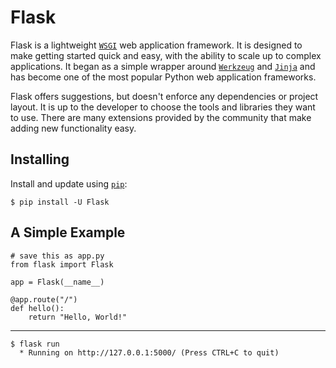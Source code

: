 Flask
=====

Flask is a lightweight [`WSGI`](https://wsgi.readthedocs.io/) web application framework. It is designed
to make getting started quick and easy, with the ability to scale up to
complex applications. It began as a simple wrapper around [`Werkzeug`](https://werkzeug.palletsprojects.com/)
and [`Jinja`](https://jinja.palletsprojects.com/) and has become one of the most popular Python web
application frameworks.

Flask offers suggestions, but doesn't enforce any dependencies or
project layout. It is up to the developer to choose the tools and
libraries they want to use. There are many extensions provided by the
community that make adding new functionality easy.


Installing
----------

Install and update using [`pip`](https://pip.pypa.io/en/stable/getting-started/):

    $ pip install -U Flask


A Simple Example
----------------

    # save this as app.py
    from flask import Flask

    app = Flask(__name__)

    @app.route("/")
    def hello():
        return "Hello, World!"
---
    $ flask run
      * Running on http://127.0.0.1:5000/ (Press CTRL+C to quit)

